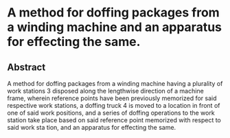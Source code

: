 # A method for doffing packages from a winding machine and an apparatus for effecting the same.

## Abstract
A method for doffing packages from a winding machine having a plurality of work stations 3 disposed along the lengthwise direction of a machine frame, wherein reference points have been previously memorized for said respective work stations, a doffing truck 4 is moved to a location in front of one of said work positions, and a series of doffing operations to the work station take place based on said reference point memorized with respect to said work sta tion, and an apparatus for effecting the same.